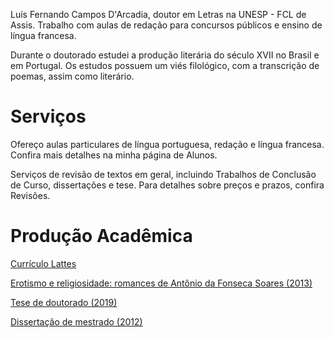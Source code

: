 Luís Fernando Campos D'Arcadia, doutor em Letras na UNESP - FCL de Assis. Trabalho com aulas de redação para concursos públicos e ensino de língua francesa.

Durante o doutorado estudei a produção literária do século XVII no Brasil e em Portugal. Os estudos possuem um viés filológico, com a transcrição de poemas, assim como literário.

# Serviços

Ofereço aulas particulares de língua portuguesa, redação e língua francesa. Confira mais detalhes na minha página de Alunos.

Serviços de revisão de textos em geral, incluindo Trabalhos de Conclusão de Curso, dissertações e tese. Para detalhes sobre preços e prazos, confira Revisões.

# Produção Acadêmica 

[Currículo Lattes](http://lattes.cnpq.br/7985896624101596)

[Erotismo e religiosidade: romances de Antônio da Fonseca Soares (2013)](https://repositorio.unesp.br/bitstream/handle/11449/113726/ISBN9788539304226.pdf?sequence=1&isAllowed=y)

[Tese de doutorado (2019)](https://repositorio.unesp.br/handle/11449/181432)

[Dissertação de mestrado (2012)](https://repositorio.unesp.br/bitstream/handle/11449/94014/darcadia_lfc_me_assis.pdf;sequence=1)
